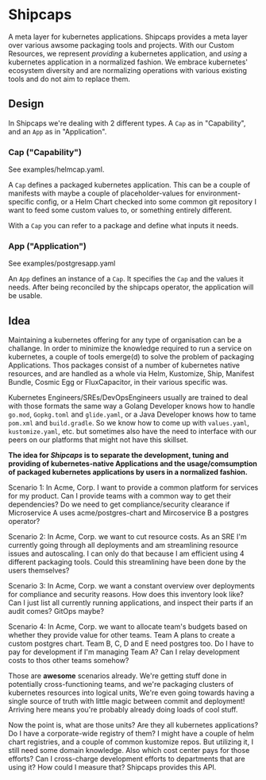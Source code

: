 # Shipcaps

A meta layer for kubernetes applications. Shipcaps provides a meta layer over various awsome packaging tools and projects. 
With our Custom Resources, we represent *providing* a kubernetes application, and *using* a kubernetes application in a 
normalized fashion. We embrace kubernetes' ecosystem diversity and are normalizing operations with various existing 
tools and do not aim to replace them.

## Design

In Shipcaps we're dealing with 2 different types. A `Cap` as in "Capability", and an `App` as in "Application".

### Cap ("Capability")

See examples/helmcap.yaml.

A `Cap` defines a packaged kubernetes application. This can be a couple of manifests with maybe a couple of 
placeholder-values for environment-specific config, or a Helm Chart checked into some common git repository I want to 
feed some custom values to, or something entirely different.

With a `Cap` you can refer to a package and define what inputs it needs.

### App ("Application")

See examples/postgresapp.yaml

An `App` defines an instance of a `Cap`. It specifies the `Cap` and the values it needs. After being reconciled by the 
shipcaps operator, the application will be usable.

## Idea

Maintaining a kubernetes offering for any type of organisation can be a challange. In order to minimize the knowledge 
required to run a service on kubernetes, a couple of tools emerge(d) to solve the problem of packaging Applications.
Thos packages consist of a number of kubernetes native resources, and are handled as a whole via Helm, Kustomize, Ship, 
Manifest Bundle, Cosmic Egg or FluxCapacitor, in their various specific was.

Kubernetes Engineers/SREs/DevOpsEngineers usually are trained to deal with those formats the same way a Golang Developer 
knows how to handle `go.mod`, `Gopkg.toml` and `glide.yaml`, or a Java Developer knows how to tame `pom.xml` and
`build.gradle`. So we know how to come up with `values.yaml`, `kustomize.yaml`, etc. but sometimes also have the need to
interface with our peers on our platforms that might not have this skillset.

**The idea for *Shipcaps* is to separate the development, tuning and providing of kubernetes-native Applications
and the usage/comsumption of packaged kubernetes applications by users in a normalized fashion.** 

Scenario 1:
In Acme, Corp. I want to provide a common platform for services for my product. Can I provide teams with a common way to
get their dependencies? Do we need to get compliance/security clearance if Microservice A uses acme/postgres-chart and 
Mircoservice B a postgres operator?

Scenario 2:
In Acme, Corp. we want to cut resource costs. As an SRE I'm currently going through all deployments and am streamlining 
resource issues and autoscaling. I can only do that because I am efficient using 4 different packaging tools. Could this
streamlining have been done by the users themselves? 

Scenario 3:
In Acme, Corp. we want a constant overview over deployments for compliance and security reasons. How does this inventory
look like? Can I just list all currently running applications, and inspect their parts if an audit comes? GitOps maybe? 

Scenario 4:
In Acme, Corp. we want to allocate team's budgets based on whether they provide value for other teams. Team A plans to 
create a custom postgres chart. Team B, C, D and E need postgres too. Do I have to pay for development if I'm managing 
Team A? Can I relay development costs to thos other teams somehow? 

Those are **awesome** scenarios already. We're getting stuff done in potentially cross-functioning teams, and we're 
packaging clusters of kubernetes resources into logical units, We're even going towards having a single source of truth 
with little magic between commit and deployment! Arriving here means you're probably already doing loads of cool stuff.

Now the point is, what are those units? Are they all kubernetes applications? Do I have a corporate-wide registry of 
them? I might have a couple of helm chart registries, and a couple of common kustomize repos. But utilizing it, I still
need some domain knowledge. Also which cost center pays for those efforts? Can I cross-charge development efforts to 
departments that are using it? How could I measure that? Shipcaps provides this API.
